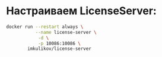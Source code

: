 # Настраиваем LicenseServer:

```bash
docker run --restart always \
           --name license-server \
            -d \
            -p 10086:10086 \
        imkulikov/license-server
```